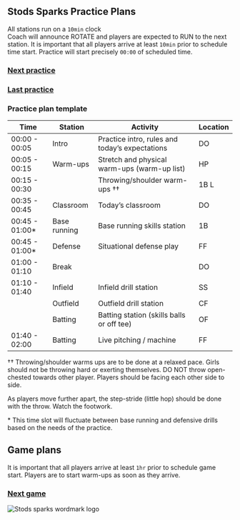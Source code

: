 ## Stods Sparks Practice Plans

<auro-alert type="information" style="margin-bottom: 2rem">
All stations run on a <code>10min</code> clock<br>Coach will announce ROTATE and players are expected to RUN to the next station.
</auro-alert>

<auro-alert type="information" style="margin-bottom: 2rem">
It is important that all players arrive at least <code>10min</code> prior to schedule time start. Practice will start precisely <code>00:00</code> of scheduled time.
</auro-alert>

### [Next practice](/blog/practice003)
<auro-datetime utc="2022-09-18T00:01:00Z" month="long"></auro-datetime>

### [Last practice](/blog/practice002)
<auro-datetime utc="2022-09-11T00:01:00Z" month="long"></auro-datetime>

### Practice plan template

| Time | Station | Activity | Location |
| --- | --- | --- | --- |
| 00:00 - 00:05 | Intro | Practice intro, rules and today’s expectations   | DO |
| 00:05 - 00:15 | Warm-ups | Stretch and physical warm-ups (warm-up list) | HP |
| 00:15 - 00:30 |  | Throwing/shoulder warm-ups †† | 1B L |
| 00:35 - 00:45 | Classroom | Today’s classroom | DO |
| 00:45 - 01:00* | Base running | Base running skills station | 1B |
| 00:45 - 01:00* | Defense | Situational defense play | FF |
| 01:00 - 01:10 | Break | | DO |
| 01:10 - 01:40 | Infield | Infield drill station  | SS |
| | Outfield | Outfield drill station | CF |
| | Batting | Batting station (skills balls or off tee) | OF |
| 01:40 - 02:00 | Batting | Live pitching / machine | FF |

†† Throwing/shoulder warms ups are to be done at a relaxed pace. Girls should not be throwing hard or exerting themselves. DO NOT throw open-chested towards other player. Players should be facing each other side to side.

As players move further apart, the step-stride (little hop) should be done with the throw. Watch the footwork.

\* This time slot will fluctuate between base running and defensive drills based on the needs of the practice.

## Game plans

<auro-alert type="information" style="margin-bottom: 2rem">
It is important that all players arrive at least <code>1hr</code> prior to schedule game start. Players are to start warm-ups as soon as they arrive.
</auro-alert>

### [Next game](/blog/game091622)
<auro-datetime utc="2022-09-16T00:01:00Z" month="long"></auro-datetime>

![Stods sparks wordmark logo](/images/sparks-wordmark.png)


<link rel="stylesheet" href="https://unpkg.com/@alaskaairux/design-tokens@latest/dist/tokens/CSSCustomProperties.css" />
<link rel="stylesheet" href="https://unpkg.com/@alaskaairux/webcorestylesheets@latest/dist/bundled/essentials.css" />

<script src="https://unpkg.com/@aurodesignsystem/auro-alert@latest/dist/auro-alert__bundled.js" type="module"></script>
